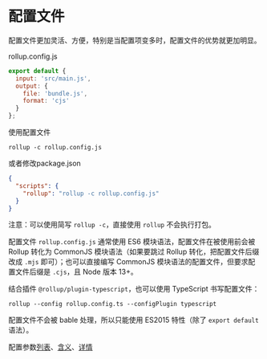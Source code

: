# 配置文件

配置文件更加灵活、方便，特别是当配置项变多时，配置文件的优势就更加明显。

rollup.config.js

```js
export default {
  input: 'src/main.js',
  output: {
    file: 'bundle.js',
    format: 'cjs'
  }
};
```

使用配置文件

`rollup -c rollup.config.js`

或者修改package.json

```json
{
  "scripts": {
    "rollup": "rollup -c rollup.config.js"
  }
}
```

注意：可以使用简写 `rollup -c`，直接使用 `rollup` 不会执行打包。

配置文件 `rollup.config.js` 通常使用 ES6 模块语法，配置文件在被使用前会被 Rollup 转化为 CommonJS 模块语法（如果要跳过 Rollup 转化，把配置文件后缀改成 `.mjs` 即可）；也可以直接编写 CommonJS 模块语法的配置文件，但要求配置文件后缀是 `.cjs`，且 Node 版本 13+。

结合插件 `@rollup/plugin-typescript`，也可以使用 TypeScript 书写配置文件：

`rollup --config rollup.config.ts --configPlugin typescript`

配置文件不会被 bable 处理，所以只能使用 ES2015 特性（除了 `export default` 语法）。

配置参数[列表](https://rollupjs.org/guide/en/#configuration-files)、[含义](https://rollupjs.org/guide/en/#command-line-flags)、[详情](https://rollupjs.org/guide/en/#big-list-of-options)
